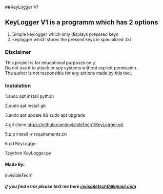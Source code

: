##KeyLogger V1


## KeyLogger V1 is a programm which has 2 options
1) Simple keylogger which only displays presssed keys
2) keylogger which stores the pressed keys in specialized .txt

### Disclaimer
This project is for educational purposes only.  
Do not use it to attack or spy systems without explicit permission.  
The author is not responsible for any actions made by this tool.


### Instalation

1.sudo apt install python

2.sudo apt install git

3.sudo apt update && sudo apt upgrade

4.git clone https://github.com/invisibleTech1/KeyLogger.git

5.pip install -r requirements.txt

6.cd KeyLogger

7.python KeyLogger.py

#### Made By:
invisibleTech1

##### if you find error please text me here invisibletech0@gmail.com
